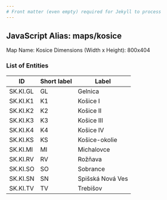 ```yaml
---
# Front matter (even empty) required for Jekyll to process
---
```


## JavaScript Alias: maps/kosice

Map Name: Kosice
Dimensions (Width x Height): 800x404





### List of Entities

ID | Short label | Label
---|---|---|
SK.KI.GL|GL|Gelnica
SK.KI.K1|K1|Košice I
SK.KI.K2|K2|Košice II
SK.KI.K3|K3|Košice III
SK.KI.K4|K4|Košice IV
SK.KI.KS|KS|Košice-okolie
SK.KI.MI|MI|Michalovce
SK.KI.RV|RV|Rožňava
SK.KI.SO|SO|Sobrance
SK.KI.SN|SN|Spišská Nová Ves
SK.KI.TV|TV|Trebišov

